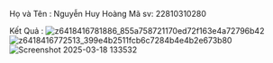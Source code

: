 Họ và Tên : Nguyễn Huy Hoàng
Mã sv: 22810310280

Kết Quả :
![z6418416781886_855a758721170ed72f163e4a72796b42](https://github.com/user-attachments/assets/9184c413-9bec-4f6c-9308-421a67f3734f)
![z6418416772513_399e4b2511fcb6c7284b4e4b2e673b80](https://github.com/user-attachments/assets/2ce18515-0e19-4a39-9229-09a7175f796a)
![Screenshot 2025-03-18 133532](https://github.com/user-attachments/assets/68969e83-9fdc-4463-ae6c-e2ffebb5f08f)
